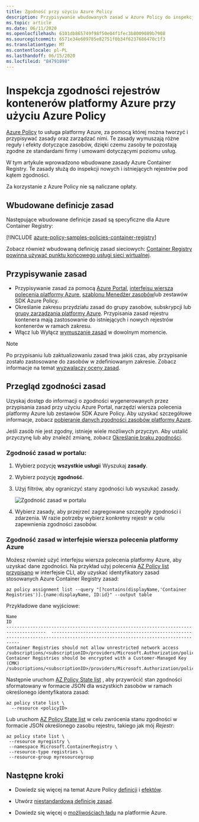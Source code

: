 ```yaml
---
title: Zgodność przy użyciu Azure Policy
description: Przypisywanie wbudowanych zasad w Azure Policy do inspekcji zgodności rejestrów kontenerów platformy Azure
ms.topic: article
ms.date: 06/11/2020
ms.openlocfilehash: 6101db865749f98f50e04f1fec3b8009089b7908
ms.sourcegitcommit: 6571e34e609785e82751f0b34f6237686470c1f3
ms.translationtype: MT
ms.contentlocale: pl-PL
ms.lasthandoff: 06/15/2020
ms.locfileid: "84791898"
---
```

# <a name="audit-compliance-of-azure-container-registries-using-azure-policy"></a>Inspekcja zgodności rejestrów kontenerów platformy Azure przy użyciu Azure Policy

[Azure Policy](../governance/policy/overview.md) to usługa platformy Azure, za pomocą której można tworzyć i przypisywać zasady oraz zarządzać nimi. Te zasady wymuszają różne reguły i efekty dotyczące zasobów, dzięki czemu zasoby te pozostają zgodne ze standardami firmy i umowami dotyczącymi poziomu usług.

W tym artykule wprowadzono wbudowane zasady Azure Container Registry. Te zasady służą do inspekcji nowych i istniejących rejestrów pod kątem zgodności.

Za korzystanie z Azure Policy nie są naliczane opłaty.

## <a name="built-in-policy-definitions"></a>Wbudowane definicje zasad

Następujące wbudowane definicje zasad są specyficzne dla Azure Container Registry:

[!INCLUDE [azure-policy-samples-policies-container-registry](../../includes/policy/samples/bycat/policies-container-registry.md)]

Zobacz również wbudowaną definicję zasad sieciowych: [Container Registry powinna używać punktu końcowego usługi sieci wirtualnej](https://portal.azure.com/#blade/Microsoft_Azure_Policy/PolicyDetailBlade/definitionId/%2Fproviders%2FMicrosoft.Authorization%2FpolicyDefinitions%2Fc4857be7-912a-4c75-87e6-e30292bcdf78).

## <a name="assign-policies"></a>Przypisywanie zasad

* Przypisywanie zasad za pomocą [Azure Portal](../governance/policy/assign-policy-portal.md), [interfejsu wiersza polecenia platformy Azure](../governance/policy/assign-policy-azurecli.md), [szablonu Menedżer zasobów](../governance/policy/assign-policy-template.md)lub zestawów SDK Azure Policy.
* Określanie zakresu przydziału zasad do grupy zasobów, subskrypcji lub [grupy zarządzania platformy Azure](../governance/management-groups/overview.md). Przypisania zasad rejestru kontenera mają zastosowanie do istniejących i nowych rejestrów kontenerów w ramach zakresu.
* Włącz lub Wyłącz [wymuszanie zasad](../governance/policy/concepts/assignment-structure.md#enforcement-mode) w dowolnym momencie.

> [!NOTE]
> Po przypisaniu lub zaktualizowaniu zasad trwa jakiś czas, aby przypisanie zostało zastosowane do zasobów w zdefiniowanym zakresie. Zobacz informacje na temat [wyzwalaczy oceny zasad](../governance/policy/how-to/get-compliance-data.md#evaluation-triggers).

## <a name="review-policy-compliance"></a>Przegląd zgodności zasad

Uzyskaj dostęp do informacji o zgodności wygenerowanych przez przypisania zasad przy użyciu Azure Portal, narzędzi wiersza polecenia platformy Azure lub zestawów SDK Azure Policy. Aby uzyskać szczegółowe informacje, zobacz [pobieranie danych zgodności zasobów platformy Azure](../governance/policy/how-to/get-compliance-data.md).

Jeśli zasób nie jest zgodny, istnieje wiele możliwych przyczyn. Aby ustalić przyczynę lub aby znaleźć zmianę, zobacz [Określanie braku zgodności](../governance/policy/how-to/determine-non-compliance.md).

### <a name="policy-compliance-in-the-portal"></a>Zgodność zasad w portalu:

1. Wybierz pozycję **wszystkie usługi**i Wyszukaj **zasady**.
1. Wybierz pozycję **zgodność**.
1. Użyj filtrów, aby ograniczyć stany zgodności lub wyszukać zasady.

    ![Zgodność zasad w portalu](./media/container-registry-azure-policy/azure-policy-compliance.png)
    
1. Wybierz zasady, aby przejrzeć zagregowane szczegóły zgodności i zdarzenia. W razie potrzeby wybierz konkretny rejestr w celu zapewnienia zgodności zasobów.

### <a name="policy-compliance-in-the-azure-cli"></a>Zgodność zasad w interfejsie wiersza polecenia platformy Azure

Możesz również użyć interfejsu wiersza polecenia platformy Azure, aby uzyskać dane zgodności. Na przykład użyj polecenia [AZ Policy list przypisano](/cli/azure/policy/assignment#az-policy-assignment-list) w interfejsie CLI, aby uzyskać identyfikatory zasad stosowanych Azure Container Registry zasad:

```azurecli
az policy assignment list --query "[?contains(displayName,'Container Registries')].{name:displayName, ID:id}" --output table
```

Przykładowe dane wyjściowe:

```
Name                                                                                   ID
-------------------------------------------------------------------------------------  --------------------------------------------------------------------------------------------------------------------------------
Container Registries should not allow unrestricted network access           /subscriptions/<subscriptionID>/providers/Microsoft.Authorization/policyAssignments/b4faf132dc344b84ba68a441
Container Registries should be encrypted with a Customer-Managed Key (CMK)  /subscriptions/<subscriptionID>/providers/Microsoft.Authorization/policyAssignments/cce1ed4f38a147ad994ab60a
```

Następnie uruchom [AZ Policy State list](/cli/azure/policy/state#az-policy-state-list) , aby przywrócić stan zgodności sformatowany w formacie JSON dla wszystkich zasobów w ramach określonego identyfikatora zasad:

```azurecli
az policy state list \
  --resource <policyID>
```

Lub uruchom [AZ Policy State list](/cli/azure/policy/state#az-policy-state-list) w celu zwrócenia stanu zgodności w formacie JSON określonego zasobu rejestru, takiego jak mój *Rejestr*:

```azurecli
az policy state list \
 --resource myregistry \
 --namespace Microsoft.ContainerRegistry \
 --resource-type registries \
 --resource-group myresourcegroup
```

## <a name="next-steps"></a>Następne kroki

* Dowiedz się więcej na temat Azure Policy [definicji](../governance/policy/concepts/definition-structure.md) i [efektów](../governance/policy/concepts/effects.md).

* Utwórz [niestandardową definicję zasad](../governance/policy/tutorials/create-custom-policy-definition.md).

* Dowiedz się więcej o [możliwościach ładu](../governance/index.yml) na platformie Azure.
